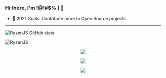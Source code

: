 ### Hi there, I'm !@!#$% ] 👋

- 🥅 2021 Goals: Contribute more to Open Source projects

---
![RyzenJS GitHub stats](https://github-readme-stats.vercel.app/api?username=RyzenJS&show_icons=true&theme=radical)

<p align="left"> <img src="https://komarev.com/ghpvc/?username=RyzenJS" alt="RyzenJS" /> </p>

<p align="center"> <img src="https://github-readme-stats.vercel.app/api?username=RyzenJS&count_private=true&show_icons=true&theme=tokyonight" /> </p>
<p align="center"> <img src="https://github-readme-stats.vercel.app/api/top-langs/?username=RyzenJS&theme=tokyonight" /> </p>
<p align="center"> <img src="https://github-readme-stats.vercel.app/api/wakatime?username=RyzenJS&theme=tokyonight" /> </p>